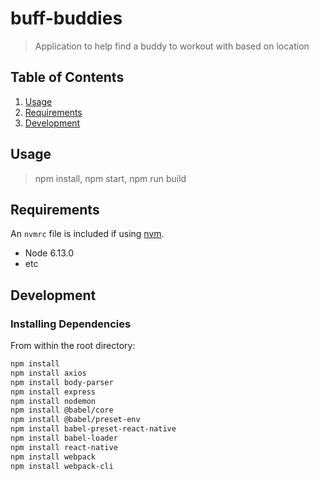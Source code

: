 # buff-buddies

> Application to help find a buddy to workout with based on location

## Table of Contents

1. [Usage](#Usage)
1. [Requirements](#requirements)
1. [Development](#development)

## Usage

> npm install, npm start, npm run build

## Requirements

An `nvmrc` file is included if using [nvm](https://github.com/creationix/nvm).

- Node 6.13.0
- etc

## Development

### Installing Dependencies

From within the root directory:

```sh
npm install
npm install axios
npm install body-parser
npm install express
npm install nodemon
npm install @babel/core
npm install @babel/preset-env
npm install babel-preset-react-native
npm install babel-loader
npm install react-native
npm install webpack
npm install webpack-cli
```

